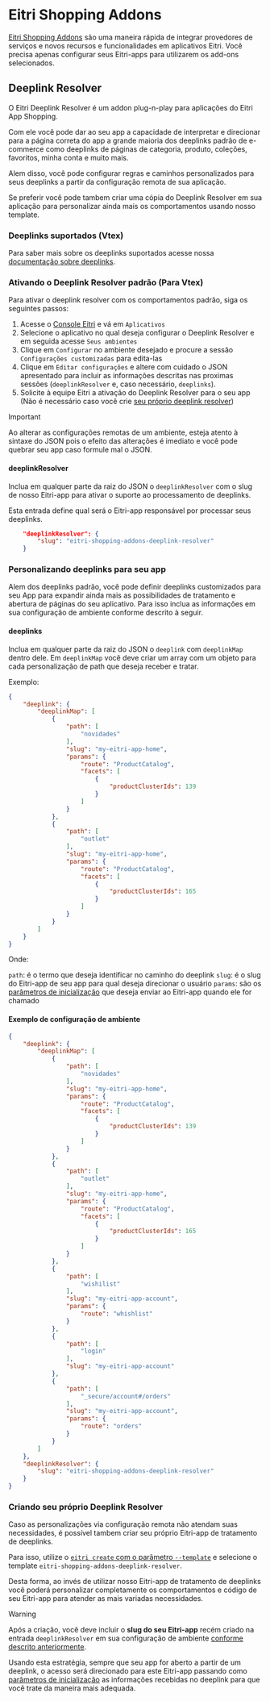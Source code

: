 # Eitri Shopping Addons
[Eitri Shopping Addons](https://github.com/eitri-tech/eitri-shopping-addons) são uma maneira rápida de integrar provedores de serviços e novos recursos e funcionalidades em aplicativos Eitri. Você precisa apenas configurar seus Eitri-apps para utilizarem os add-ons selecionados.

## Deeplink Resolver
O Eitri Deeplink Resolver é um addon plug-n-play para aplicações do Eitri App Shopping.

Com ele você pode dar ao seu app a capacidade de interpretar e direcionar para a página correta do app a grande maioria dos deeplinks padrão de e-commerce como deeplinks de páginas de categoria, produto, coleções, favoritos, minha conta e muito mais.

Alem disso, você pode configurar regras e caminhos personalizados para seus deeplinks a partir da configuração remota de sua aplicação.

Se preferir você pode tambem criar uma cópia do Deeplink Resolver em sua aplicação para personalizar ainda mais os comportamentos usando nosso template.

### Deeplinks suportados (Vtex)
Para saber mais sobre os deeplinks suportados acesse nossa [documentação sobre deeplinks](https://docs.eitri.tech/pt/eitri-shopping/deeplinks/).

### Ativando o Deeplink Resolver padrão (Para Vtex)

Para ativar o deeplink resolver com os comportamentos padrão, siga os seguintes passos:

1. Acesse o [Console Eitri](https://console.eitri.tech/) e vá em `Aplicativos`
2. Selecione o aplicativo no qual deseja configurar o Deeplink Resolver e em seguida acesse `Seus ambientes`
3. Clique em `Configurar` no ambiente desejado e procure a sessão `Configurações customizadas` para edita-las
4. Clique em `Editar configurações` e altere com cuidado o JSON apresentado para incluir as informações descritas nas proximas sessões (`deeplinkResolver` e, caso necessário, `deeplinks`).
5. Solicite à equipe Eitri a ativação do Deeplink Resolver para o seu app (Não é necessário caso você crie [seu próprio deeplink resolver](#criando-seu-próprio-deeplink-resolver))

> [!IMPORTANT]
> Ao alterar as configurações remotas de um ambiente, esteja atento à sintaxe do JSON pois o efeito das alterações é imediato e você pode quebrar seu app caso formule mal o JSON.

#### deeplinkResolver

Inclua em qualquer parte da raiz do JSON o `deeplinkResolver` com o slug de nosso Eitri-app para ativar o suporte ao processamento de deeplinks.

Esta entrada define qual será o Eitri-app responsável por processar seus deeplinks.

```json
    "deeplinkResolver": {
        "slug": "eitri-shopping-addons-deeplink-resolver"
    }
```

### Personalizando deeplinks para seu app

Alem dos deeplinks padrão, você pode definir deeplinks customizados para seu App para expandir ainda mais as possibilidades de tratamento e abertura de páginas do seu aplicativo. Para isso inclua as informações em sua configuração de ambiente conforme descrito à seguir.

#### deeplinks

Inclua em qualquer parte da raiz do JSON o `deeplink` com `deeplinkMap` dentro dele. Em `deeplinkMap` você deve criar um array com um objeto para cada personalização de path que deseja receber e tratar.

Exemplo:

```json
{
    "deeplink": {
        "deeplinkMap": [
            {
                "path": [
                    "novidades"
                ],
                "slug": "my-eitri-app-home",
                "params": {
                    "route": "ProductCatalog",
                    "facets": [
                        {
                            "productClusterIds": 139
                        }
                    ]
                }
            },
            {
                "path": [
                    "outlet"
                ],
                "slug": "my-eitri-app-home",
                "params": {
                    "route": "ProductCatalog",
                    "facets": [
                        {
                            "productClusterIds": 165
                        }
                    ]
                }
            }
        ]
    }
}
```

Onde:

`path`: é o termo que deseja identificar no caminho do deeplink
`slug`: é o slug do Eitri-app de seu app para qual deseja direcionar o usuário
`params`: são os [parâmetros de inicialização](https://cdn.83io.com.br/library/eitri-bifrost/doc/latest/classes/Bifrost.html#getInitializationInfos) que deseja enviar ao Eitri-app quando ele for chamado 

#### Exemplo de configuração de ambiente

```json
{
    "deeplink": {
        "deeplinkMap": [
            {
                "path": [
                    "novidades"
                ],
                "slug": "my-eitri-app-home",
                "params": {
                    "route": "ProductCatalog",
                    "facets": [
                        {
                            "productClusterIds": 139
                        }
                    ]
                }
            },
            {
                "path": [
                    "outlet"
                ],
                "slug": "my-eitri-app-home",
                "params": {
                    "route": "ProductCatalog",
                    "facets": [
                        {
                            "productClusterIds": 165
                        }
                    ]
                }
            },
            {
                "path": [
                    "wishilist"
                ],
                "slug": "my-eitri-app-account",
                "params": {
                    "route": "whishlist"
                }
            },
            {
                "path": [
                    "login"
                ],
                "slug": "my-eitri-app-account"
            },
            {
                "path": [
                    "_secure/account#/orders"
                ],
                "slug": "my-eitri-app-account",
                "params": {
                    "route": "orders"
                }
            }
        ]
    },
    "deeplinkResolver": {
        "slug": "eitri-shopping-addons-deeplink-resolver"
    }
}
```


### Criando seu próprio Deeplink Resolver

Caso as personalizações via configuração remota não atendam suas necessidades, é possível tambem criar seu próprio Eitri-app de tratamento de deeplinks.

Para isso, utilize o [`eitri create` com o parâmetro `--template`](https://docs.eitri.tech/pt/eitri-cli/#opcoes-disponiveis_1) e selecione o template `eitri-shopping-addons-deeplink-resolver`.

Desta forma, ao invés de utilizar nosso Eitri-app de tratamento de deeplinks você poderá personalizar completamente os comportamentos e código de seu Eitri-app para atender as mais variadas necessidades.

> [!WARNING]
> Após a criação, você deve incluir o **slug do seu Eitri-app** recém criado na entrada `deeplinkResolver` em sua configuração de ambiente [conforme descrito anteriormente](#deeplinkresolver).

Usando esta estratégia, sempre que seu app for aberto a partir de um deeplink, o acesso será direcionado para este Eitri-app passando como [parâmetros de inicialização]((https://cdn.83io.com.br/library/eitri-bifrost/doc/latest/classes/Bifrost.html#getInitializationInfos)) as informações recebidas no deeplink para que você trate da maneira mais adequada.